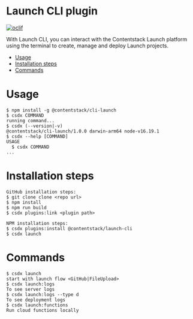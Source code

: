 Launch CLI plugin
=================

[![oclif](https://img.shields.io/badge/cli-oclif-brightgreen.svg)](https://oclif.io)

With Launch CLI, you can interact with the Contentstack Launch platform using the terminal to create, manage and deploy Launch projects.

<!-- toc -->
* [Usage](#usage)
* [Installation steps](#installation-steps)
* [Commands](#commands)
<!-- tocstop -->
# Usage
<!-- usage -->
```sh-session
$ npm install -g @contentstack/cli-launch
$ csdx COMMAND
running command...
$ csdx (--version|-v)
@contentstack/cli-launch/1.0.0 darwin-arm64 node-v16.19.1
$ csdx --help [COMMAND]
USAGE
  $ csdx COMMAND
...
```
<!-- usagestop -->
# Installation steps
```sh-session
GitHub installation steps:
$ git clone clone <repo url>
$ npm install
$ npm run build
$ csdx plugins:link <plugin path>

NPM installation steps:
$ csdx plugins:install @contentstack/launch-cli
$ csdx launch
```

# Commands
```sh-session
$ csdx launch
start with launch flow <GitHub|FileUpload>
$ csdx launch:logs
To see server logs
$ csdx launch:logs --type d
To see deployment logs
$ csdx launch:functions
Run cloud functions locally
```
<!-- commandsstop -->
